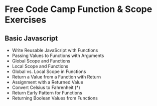 # Free Code Camp Function & Scope Exercises

## Basic Javascript

* Write Reusable JavaScript with Functions
* Passing Values to Functions with Arguments
* Global Scope and Functions
* Local Scope and Functions
* Global vs. Local Scope in Functions
* Return a Value from a Function with Return
* Assignment with a Returned Value
* Convert Celsius to Fahrenheit (*)
* Return Early Pattern for Functions
* Returning Boolean Values from Functions

